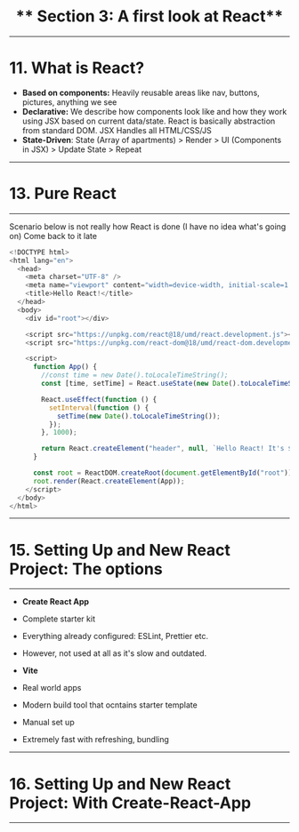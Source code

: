 # <center> ** Section 3: A first look at React**

---

# 11. **What is React?**

- **Based on components:** Heavily reusable areas like nav, buttons, pictures, anything we see
- **Declarative:** We describe how components look like and how they work using JSX based on current data/state. React is basically abstraction from standard DOM. JSX Handles all HTML/CSS/JS
- **State-Driven**: State (Array of apartments) > Render > UI (Components in JSX) > Update State > Repeat

---

# 13. **Pure React**

---

Scenario below is not really how React is done (I have no idea what's going on) Come back to it late

```js
<!DOCTYPE html>
<html lang="en">
  <head>
    <meta charset="UTF-8" />
    <meta name="viewport" content="width=device-width, initial-scale=1.0" />
    <title>Hello React!</title>
  </head>
  <body>
    <div id="root"></div>

    <script src="https://unpkg.com/react@18/umd/react.development.js"></script>
    <script src="https://unpkg.com/react-dom@18/umd/react-dom.development.js"></script>

    <script>
      function App() {
        //const time = new Date().toLocaleTimeString();
        const [time, setTime] = React.useState(new Date().toLocaleTimeString());

        React.useEffect(function () {
          setInterval(function () {
            setTime(new Date().toLocaleTimeString());
          });
        }, 1000);

        return React.createElement("header", null, `Hello React! It's ${time}`);
      }

      const root = ReactDOM.createRoot(document.getElementById("root"));
      root.render(React.createElement(App));
    </script>
  </body>
</html>

```

---

# 15. **Setting Up and New React Project: The options**

---

- **Create React App**
- Complete starter kit
- Everything already configured: ESLint, Prettier etc.
- However, not used at all as it's slow and outdated.

- **Vite**
- Real world apps
- Modern build tool that ocntains starter template
- Manual set up
- Extremely fast with refreshing, bundling

---

# 16. **Setting Up and New React Project: With Create-React-App**

---
